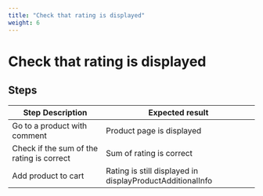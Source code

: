 ```yaml
---
title: "Check that rating is displayed"
weight: 6
---
```


# Check that rating is displayed
## Steps
| Step Description | Expected result |
| ----- | ----- |
| Go to a product with comment | Product page is displayed |
| Check if the sum of the  rating is correct | Sum of rating is correct |
| Add product to cart | Rating is still displayed in displayProductAdditionalInfo |
